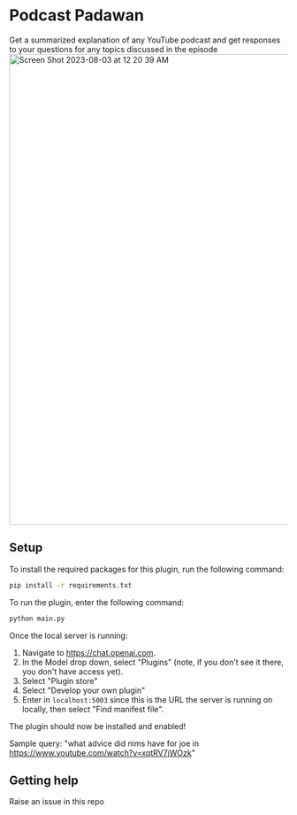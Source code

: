 # Podcast Padawan

Get a summarized explanation of any YouTube podcast and get responses to your questions for any topics discussed in the episode
<img width="851" alt="Screen Shot 2023-08-03 at 12 20 39 AM" src="https://github.com/sagar-kris/podawan/assets/9098686/5b62b01a-281d-4e53-81ef-0de8a6203e45">

## Setup

To install the required packages for this plugin, run the following command:

```bash
pip install -r requirements.txt
```

To run the plugin, enter the following command:

```bash
python main.py
```

Once the local server is running:

1. Navigate to https://chat.openai.com. 
2. In the Model drop down, select "Plugins" (note, if you don't see it there, you don't have access yet).
3. Select "Plugin store"
4. Select "Develop your own plugin"
5. Enter in `localhost:5003` since this is the URL the server is running on locally, then select "Find manifest file".

The plugin should now be installed and enabled!

Sample query: "what advice did nims have for joe in https://www.youtube.com/watch?v=xqtRV7jWOzk"

## Getting help

Raise an issue in this repo
